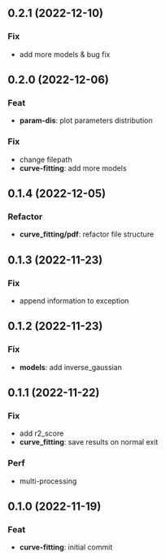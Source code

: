 ## 0.2.1 (2022-12-10)

### Fix

- add more models & bug fix

## 0.2.0 (2022-12-06)

### Feat

- **param-dis**: plot parameters distribution

### Fix

- change filepath
- **curve-fitting**: add more models

## 0.1.4 (2022-12-05)

### Refactor

- **curve_fitting/pdf**: refactor file structure

## 0.1.3 (2022-11-23)

### Fix

- append information to exception

## 0.1.2 (2022-11-23)

### Fix

- **models**: add inverse_gaussian

## 0.1.1 (2022-11-22)

### Fix

- add r2_score
- **curve_fitting**: save results on normal exit

### Perf

- multi-processing

## 0.1.0 (2022-11-19)

### Feat

- **curve-fitting**: initial commit
